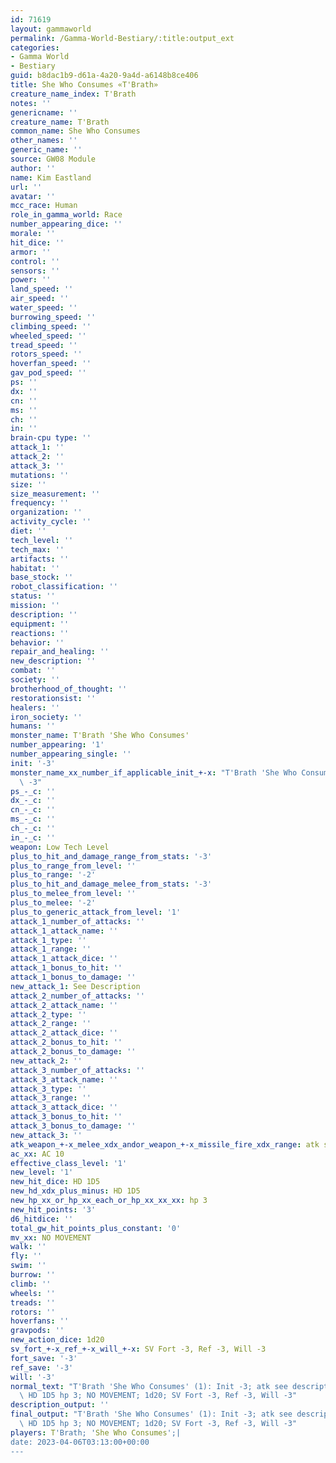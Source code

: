 ```yaml
---
id: 71619
layout: gammaworld
permalink: /Gamma-World-Bestiary/:title:output_ext
categories:
- Gamma World
- Bestiary
guid: b8dac1b9-d61a-4a20-9a4d-a6148b8ce406
title: She Who Consumes «T'Brath»
creature_name_index: T'Brath
notes: ''
genericname: ''
creature_name: T'Brath
common_name: She Who Consumes
other_names: ''
generic_name: ''
source: GW08 Module
author: ''
name: Kim Eastland
url: ''
avatar: ''
mcc_race: Human
role_in_gamma_world: Race
number_appearing_dice: ''
morale: ''
hit_dice: ''
armor: ''
control: ''
sensors: ''
power: ''
land_speed: ''
air_speed: ''
water_speed: ''
burrowing_speed: ''
climbing_speed: ''
wheeled_speed: ''
tread_speed: ''
rotors_speed: ''
hoverfan_speed: ''
gav_pod_speed: ''
ps: ''
dx: ''
cn: ''
ms: ''
ch: ''
in: ''
brain-cpu type: ''
attack_1: ''
attack_2: ''
attack_3: ''
mutations: ''
size: ''
size_measurement: ''
frequency: ''
organization: ''
activity_cycle: ''
diet: ''
tech_level: ''
tech_max: ''
artifacts: ''
habitat: ''
base_stock: ''
robot_classification: ''
status: ''
mission: ''
description: ''
equipment: ''
reactions: ''
behavior: ''
repair_and_healing: ''
new_description: ''
combat: ''
society: ''
brotherhood_of_thought: ''
restorationsist: ''
healers: ''
iron_society: ''
humans: ''
monster_name: T'Brath 'She Who Consumes'
number_appearing: '1'
number_appearing_single: ''
init: '-3'
monster_name_xx_number_if_applicable_init_+-x: "T'Brath 'She Who Consumes' (1): Init\
  \ -3"
ps_-_c: ''
dx_-_c: ''
cn_-_c: ''
ms_-_c: ''
ch_-_c: ''
in_-_c: ''
weapon: Low Tech Level
plus_to_hit_and_damage_range_from_stats: '-3'
plus_to_range_from_level: ''
plus_to_range: '-2'
plus_to_hit_and_damage_melee_from_stats: '-3'
plus_to_melee_from_level: ''
plus_to_melee: '-2'
plus_to_generic_attack_from_level: '1'
attack_1_number_of_attacks: ''
attack_1_attack_name: ''
attack_1_type: ''
attack_1_range: ''
attack_1_attack_dice: ''
attack_1_bonus_to_hit: ''
attack_1_bonus_to_damage: ''
new_attack_1: See Description
attack_2_number_of_attacks: ''
attack_2_attack_name: ''
attack_2_type: ''
attack_2_range: ''
attack_2_attack_dice: ''
attack_2_bonus_to_hit: ''
attack_2_bonus_to_damage: ''
new_attack_2: ''
attack_3_number_of_attacks: ''
attack_3_attack_name: ''
attack_3_type: ''
attack_3_range: ''
attack_3_attack_dice: ''
attack_3_bonus_to_hit: ''
attack_3_bonus_to_damage: ''
new_attack_3: ''
atk_weapon_+-x_melee_xdx_andor_weapon_+-x_missile_fire_xdx_range: atk see description
ac_xx: AC 10
effective_class_level: '1'
new_level: '1'
new_hit_dice: HD 1D5
new_hd_xdx_plus_minus: HD 1D5
new_hp_xx_or_hp_xx_each_or_hp_xx_xx_xx: hp 3
new_hit_points: '3'
d6_hitdice: ''
total_gw_hit_points_plus_constant: '0'
mv_xx: NO MOVEMENT
walk: ''
fly: ''
swim: ''
burrow: ''
climb: ''
wheels: ''
treads: ''
rotors: ''
hoverfans: ''
gravpods: ''
new_action_dice: 1d20
sv_fort_+-x_ref_+-x_will_+-x: SV Fort -3, Ref -3, Will -3
fort_save: '-3'
ref_save: '-3'
will: '-3'
normal_text: "T'Brath 'She Who Consumes' (1): Init -3; atk see description; AC 10;\
  \ HD 1D5 hp 3; NO MOVEMENT; 1d20; SV Fort -3, Ref -3, Will -3"
description_output: ''
final_output: "T'Brath 'She Who Consumes' (1): Init -3; atk see description; AC 10;\
  \ HD 1D5 hp 3; NO MOVEMENT; 1d20; SV Fort -3, Ref -3, Will -3"
players: T'Brath; 'She Who Consumes';|
date: 2023-04-06T03:13:00+00:00
---
```

</br>